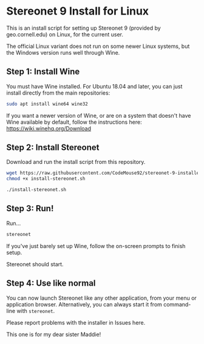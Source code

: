 # Stereonet 9 Install for Linux

This is an install script for setting up Stereonet 9 (provided by geo.cornell.edu) on Linux, for the current user.

The official Linux variant does not run on some newer Linux systems, but the Windows version runs well through Wine.

## Step 1: Install Wine

You must have Wine installed. For Ubuntu 18.04 and later, you can just install directly from the main repositories:

```bash
sudo apt install wine64 wine32
```

If you want a newer version of Wine, or are on a system that doesn't have Wine available by default, follow the instructions here: https://wiki.winehq.org/Download

## Step 2: Install Stereonet

Download and run the install script from this repository.

```bash
wget https://raw.githubusercontent.com/CodeMouse92/stereonet-9-installer/main/install-stereonet.sh
chmod +x install-stereonet.sh

./install-stereonet.sh
```

## Step 3: Run!

Run...

```bash
stereonet
```

If you've just barely set up Wine, follow the on-screen prompts to finish setup.

Stereonet should start.

## Step 4: Use like normal

You can now launch Stereonet like any other application, from your menu or application browser. Alternatively, you can always start it from command-line with `stereonet`.

Please report problems with the installer in Issues here.

This one is for my dear sister Maddie!
